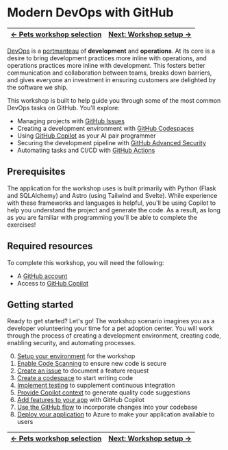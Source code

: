# Modern DevOps with GitHub

| [← Pets workshop selection][walkthrough-previous] | [Next: Workshop setup →][walkthrough-next] |
|:-----------------------------------|------------------------------------------:|

[DevOps][devops] is a [portmanteau][portmanteau] of **development** and **operations**. At its core is a desire to bring development practices more inline with operations, and operations practices more inline with development. This fosters better communication and collaboration between teams, breaks down barriers, and gives everyone an investment in ensuring customers are delighted by the software we ship.

This workshop is built to help guide you through some of the most common DevOps tasks on GitHub. You'll explore:

- Managing projects with [GitHub Issues][github-issues]
- Creating a development environment with [GitHub Codespaces][github-codespaces]
- Using [GitHub Copilot][github-copilot] as your AI pair programmer
- Securing the development pipeline with [GitHub Advanced Security][github-security]
- Automating tasks and CI/CD with [GitHub Actions][github-actions]

## Prerequisites

The application for the workshop uses is built primarily with Python (Flask and SQLAlchemy) and Astro (using Tailwind and Svelte). While experience with these frameworks and languages is helpful, you'll be using Copilot to help you understand the project and generate the code. As a result, as long as you are familiar with programming you'll be able to complete the exercises!

## Required resources

To complete this workshop, you will need the following:

- A [GitHub account][github-signup]
- Access to [GitHub Copilot][github-copilot]

## Getting started

Ready to get started? Let's go! The workshop scenario imagines you as a developer volunteering your time for a pet adoption center. You will work through the process of creating a development environment, creating code, enabling security, and automating processes.

0. [Setup your environment][walkthrough-next] for the workshop
1. [Enable Code Scanning][code-scanning] to ensure new code is secure
2. [Create an issue][issues] to document a feature request
3. [Create a codespace][codespaces] to start writing code
4. [Implement testing][testing] to supplement continuous integration
5. [Provide Copilot context][context] to generate quality code suggestions
6. [Add features to your app][code] with GitHub Copilot
7. [Use the GitHub flow][github-flow] to incorporate changes into your codebase
8. [Deploy your application][deployment] to Azure to make your application available to users

| [← Pets workshop selection][walkthrough-previous] | [Next: Workshop setup →][walkthrough-next] |
|:-----------------------------------|------------------------------------------:|

[code]: ./6-code.md
[code-scanning]: ./1-code-scanning.md
[codespaces]: ./3-codespaces.md
[context]: ./5-context.md
[deployment]: ./8-deployment.md
[devops]: https://en.wikipedia.org/wiki/DevOps
[github-actions]: https://github.com/features/actions
[github-codespaces]: https://github.com/features/codespaces
[github-copilot]: https://github.com/features/copilot
[github-flow]: ./7-github-flow.md
[github-issues]: https://github.com/features/issues
[github-security]: https://github.com/features/security
[github-signup]: https://github.com/join
[issues]: ./2-issues.md
[portmanteau]: https://www.merriam-webster.com/dictionary/portmanteau
[testing]: ./4-testing.md
[walkthrough-next]: ./0-setup.md
[walkthrough-previous]: ../README.md